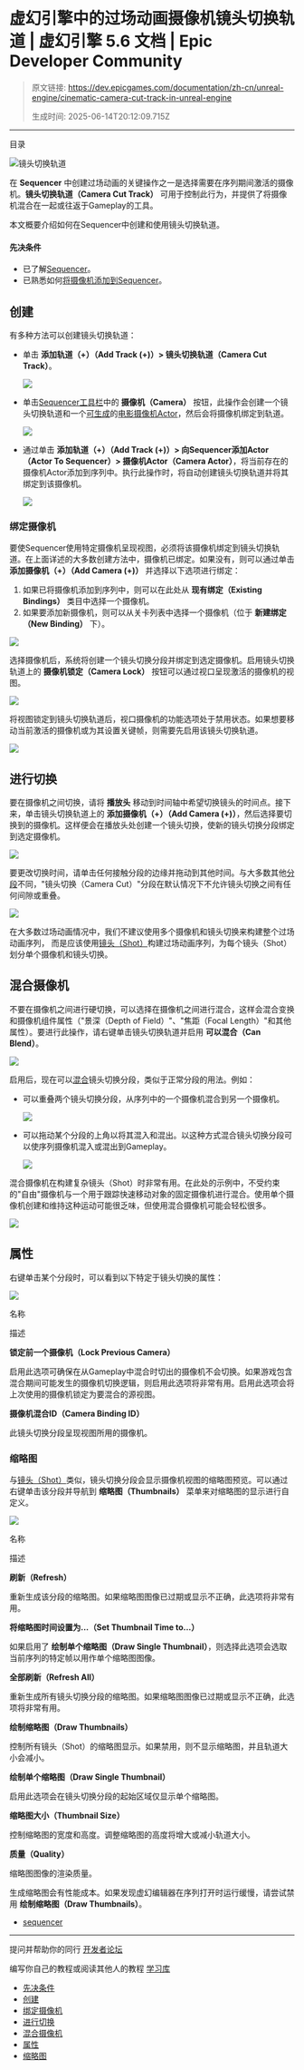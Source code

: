 # 虚幻引擎中的过场动画摄像机镜头切换轨道 | 虚幻引擎 5.6 文档 | Epic Developer Community

> 原文链接: https://dev.epicgames.com/documentation/zh-cn/unreal-engine/cinematic-camera-cut-track-in-unreal-engine
> 
> 生成时间: 2025-06-14T20:12:09.715Z

---

目录

![镜头切换轨道](https://dev.epicgames.com/community/api/documentation/image/eb3a0504-ee19-425e-b4a2-6c6d61bde4da?resizing_type=fill&width=1920&height=335)

在 **Sequencer** 中创建过场动画的关键操作之一是选择需要在序列期间激活的摄像机。**镜头切换轨道（Camera Cut Track）** 可用于控制此行为，并提供了将摄像机混合在一起或往返于Gameplay的工具。

本文概要介绍如何在Sequencer中创建和使用镜头切换轨道。

#### 先决条件

-   已了解[Sequencer](/documentation/zh-cn/unreal-engine/sequencer-cinematic-editor-unreal-engine)。
-   已熟悉如何[将摄像机添加到Sequencer](/documentation/zh-cn/unreal-engine/how-to-animate-cinematic-cameras-in-unreal-engine)。

## 创建

有多种方法可以创建镜头切换轨道：

-   单击 **添加轨道（+）（Add Track (+)）> 镜头切换轨道（Camera Cut Track）**。
    
    ![](https://d1iv7db44yhgxn.cloudfront.net/documentation/images/e05326d6-fe0d-49d9-a49c-9a6c481afa5b/create1.png)
    
-   单击[Sequencer工具栏](/documentation/zh-cn/unreal-engine/sequencer-cinematic-toolbar-in-unreal-engine)中的 **摄像机（Camera）** 按钮，此操作会创建一个镜头切换轨道和一个[可生成](/documentation/zh-cn/unreal-engine/spawn-temporary-actors-in-unreal-engine-cinematics)的[电影摄像机Actor](/documentation/zh-cn/unreal-engine/cinematic-cameras-in-unreal-engine)，然后会将摄像机绑定到轨道。
    
    ![](https://d1iv7db44yhgxn.cloudfront.net/documentation/images/f110c3c3-2a53-4aed-8624-a730fb5cc2e3/create2.png)
    
-   通过单击 **添加轨道（+）（Add Track (+)）> 向Sequencer添加Actor（Actor To Sequencer）> 摄像机Actor（Camera Actor）**，将当前存在的摄像机Actor添加到序列中。执行此操作时，将自动创建镜头切换轨道并将其绑定到该摄像机。
    
    ![](https://d1iv7db44yhgxn.cloudfront.net/documentation/images/764f3977-99de-4dd6-b101-28d8fcee1e02/create3.png)
    

### 绑定摄像机

要使Sequencer使用特定摄像机呈现视图，必须将该摄像机绑定到镜头切换轨道。在上面详述的大多数创建方法中，摄像机已绑定。如果没有，则可以通过单击 **添加摄像机（+）（Add Camera (+)）** 并选择以下选项进行绑定：

1.  如果已将摄像机添加到序列中，则可以在此处从 **现有绑定（Existing Bindings）** 类目中选择一个摄像机。
2.  如果要添加新摄像机，则可以从关卡列表中选择一个摄像机（位于 **新建绑定（New Binding）** 下）。

![](https://d1iv7db44yhgxn.cloudfront.net/documentation/images/59163866-3929-46cc-b5e0-614669b975ff/create4.png)

选择摄像机后，系统将创建一个镜头切换分段并绑定到选定摄像机。启用镜头切换轨道上的 **摄像机锁定（Camera Lock）** 按钮可以通过视口呈现激活的摄像机的视图。

![](https://d1iv7db44yhgxn.cloudfront.net/documentation/images/b6021e92-9720-4dde-81e9-566c1c369612/create5.png)

将视图锁定到镜头切换轨道后，视口摄像机的功能选项处于禁用状态。如果想要移动当前激活的摄像机或为其设置关键帧，则需要先启用该镜头切换轨道。

![](https://d1iv7db44yhgxn.cloudfront.net/documentation/images/5ba566f7-8030-4b27-a329-6c775d1e7476/create6.png)

## 进行切换

要在摄像机之间切换，请将 **播放头** 移动到时间轴中希望切换镜头的时间点。接下来，单击镜头切换轨道上的 **添加摄像机（+）（Add Camera (+)）**，然后选择要切换到的摄像机。这样便会在播放头处创建一个镜头切换，使新的镜头切换分段绑定到选定摄像机。

![](https://d1iv7db44yhgxn.cloudfront.net/documentation/images/45ddfb8f-21d4-40c5-a522-5298a82fefc5/cut1.gif)

要更改切换时间，请单击任何接触分段的边缘并拖动到其他时间。与大多数其他[分段](/documentation/zh-cn/unreal-engine/creating-animation-keyframes-in-unreal-engine#%E5%88%86%E6%AE%B5)不同，"镜头切换（Camera Cut）"分段在默认情况下不允许镜头切换之间有任何间隙或重叠。

![](https://d1iv7db44yhgxn.cloudfront.net/documentation/images/ce8ad7ab-69b5-479c-9baf-192fa4121e81/cut2.gif)

在大多数过场动画情况中，我们不建议使用多个摄像机和镜头切换来构建整个过场动画序列， 而是应该使用[镜头（Shot）](/documentation/zh-cn/unreal-engine/sequences-shots-and-takes-in-unreal-engine)构建过场动画序列，为每个镜头（Shot）划分单个摄像机和镜头切换。

## 混合摄像机

不要在摄像机之间进行硬切换，可以选择在摄像机之间进行混合，这样会混合变换和摄像机组件属性（"景深（Depth of Field）"、"焦距（Focal Length）"和其他属性）。要进行此操作，请右键单击镜头切换轨道并启用 **可以混合（Can Blend）**。

![](https://d1iv7db44yhgxn.cloudfront.net/documentation/images/3c8e102a-7517-481c-aed3-71b4f8216bf5/blend1.png)

启用后，现在可以[混合](/documentation/zh-cn/unreal-engine/creating-animation-keyframes-in-unreal-engine#%E6%B7%B7%E5%90%88)镜头切换分段，类似于正常分段的用法。例如：

-   可以重叠两个镜头切换分段，从序列中的一个摄像机混合到另一个摄像机。
    
    ![](https://d1iv7db44yhgxn.cloudfront.net/documentation/images/e0fcc0b8-372c-4bc3-979d-c1f93a593156/blend2.gif)
    
-   可以拖动某个分段的上角以将其混入和混出。以这种方式混合镜头切换分段可以使序列摄像机混入或混出到Gameplay。
    
    ![](https://d1iv7db44yhgxn.cloudfront.net/documentation/images/522dfd37-b953-4fa4-850e-405b9ff6d19d/blend3.gif)
    

混合摄像机在构建复杂镜头（Shot）时非常有用。在此处的示例中，不受约束的"自由"摄像机与一个用于跟踪快速移动对象的固定摄像机进行混合。使用单个摄像机创建和维持这种运动可能很乏味，但使用混合摄像机可能会轻松很多。

![](https://d1iv7db44yhgxn.cloudfront.net/documentation/images/f008903d-97a9-40d3-ad14-01525e87d8dc/blendexample.gif)

## 属性

右键单击某个分段时，可以看到以下特定于镜头切换的属性：

![](https://d1iv7db44yhgxn.cloudfront.net/documentation/images/31d3a946-9669-4b7f-9e15-860e0ac0a157/properties.png)

名称

描述

**锁定前一个摄像机（Lock Previous Camera）**

启用此选项可确保在从Gameplay中混合时切出的摄像机不会切换。如果游戏包含混合期间可能发生的摄像机切换逻辑，则启用此选项将非常有用。启用此选项会将上次使用的摄像机锁定为要混合的源视图。

**摄像机混合ID（Camera Binding ID）**

此镜头切换分段呈现视图所用的摄像机。

### 缩略图

与[镜头（Shot）](/documentation/zh-cn/unreal-engine/sequences-shots-and-takes-in-unreal-engine)类似，镜头切换分段会显示摄像机视图的缩略图预览。可以通过右键单击该分段并导航到 **缩略图（Thumbnails）** 菜单来对缩略图的显示进行自定义。

![](https://d1iv7db44yhgxn.cloudfront.net/documentation/images/b6df74cd-1873-4d67-801f-93bfdc64092c/thumbnails.png)

名称

描述

**刷新（Refresh）**

重新生成该分段的缩略图。如果缩略图图像已过期或显示不正确，此选项将非常有用。

**将缩略图时间设置为...（Set Thumbnail Time to...）**

如果启用了 **绘制单个缩略图（Draw Single Thumbnail）**，则选择此选项会选取当前序列的特定帧以用作单个缩略图图像。

**全部刷新（Refresh All）**

重新生成所有镜头切换分段的缩略图。如果缩略图图像已过期或显示不正确，此选项将非常有用。

**绘制缩略图（Draw Thumbnails）**

控制所有镜头（Shot）的缩略图显示。如果禁用，则不显示缩略图，并且轨道大小会减小。

**绘制单个缩略图（Draw Single Thumbnail）**

启用此选项会在镜头切换分段的起始区域仅显示单个缩略图。

**缩略图大小（Thumbnail Size）**

控制缩略图的宽度和高度。调整缩略图的高度将增大或减小轨道大小。

**质量（Quality）**

缩略图图像的渲染质量。

生成缩略图会有性能成本。如果发现虚幻编辑器在序列打开时运行缓慢，请尝试禁用 **绘制缩略图（Draw Thumbnails）**。

-   [sequencer](https://dev.epicgames.com/community/search?query=sequencer)

* * *

提问并帮助你的同行 [开发者论坛](https://forums.unrealengine.com/categories?tag=unreal-engine)

编写你自己的教程或阅读其他人的教程 [学习库](https://dev.epicgames.com/community/unreal-engine/learning)

-   [先决条件](/documentation/zh-cn/unreal-engine/cinematic-camera-cut-track-in-unreal-engine#%E5%85%88%E5%86%B3%E6%9D%A1%E4%BB%B6)
-   [创建](/documentation/zh-cn/unreal-engine/cinematic-camera-cut-track-in-unreal-engine#%E5%88%9B%E5%BB%BA)
-   [绑定摄像机](/documentation/zh-cn/unreal-engine/cinematic-camera-cut-track-in-unreal-engine#%E7%BB%91%E5%AE%9A%E6%91%84%E5%83%8F%E6%9C%BA)
-   [进行切换](/documentation/zh-cn/unreal-engine/cinematic-camera-cut-track-in-unreal-engine#%E8%BF%9B%E8%A1%8C%E5%88%87%E6%8D%A2)
-   [混合摄像机](/documentation/zh-cn/unreal-engine/cinematic-camera-cut-track-in-unreal-engine#%E6%B7%B7%E5%90%88%E6%91%84%E5%83%8F%E6%9C%BA)
-   [属性](/documentation/zh-cn/unreal-engine/cinematic-camera-cut-track-in-unreal-engine#%E5%B1%9E%E6%80%A7)
-   [缩略图](/documentation/zh-cn/unreal-engine/cinematic-camera-cut-track-in-unreal-engine#%E7%BC%A9%E7%95%A5%E5%9B%BE)